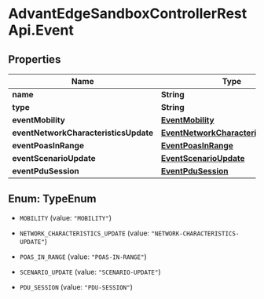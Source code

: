 # AdvantEdgeSandboxControllerRestApi.Event

## Properties
Name | Type | Description | Notes
------------ | ------------- | ------------- | -------------
**name** | **String** | Event name | [optional] 
**type** | **String** | Event type | [optional] 
**eventMobility** | [**EventMobility**](EventMobility.md) |  | [optional] 
**eventNetworkCharacteristicsUpdate** | [**EventNetworkCharacteristicsUpdate**](EventNetworkCharacteristicsUpdate.md) |  | [optional] 
**eventPoasInRange** | [**EventPoasInRange**](EventPoasInRange.md) |  | [optional] 
**eventScenarioUpdate** | [**EventScenarioUpdate**](EventScenarioUpdate.md) |  | [optional] 
**eventPduSession** | [**EventPduSession**](EventPduSession.md) |  | [optional] 


<a name="TypeEnum"></a>
## Enum: TypeEnum


* `MOBILITY` (value: `"MOBILITY"`)

* `NETWORK_CHARACTERISTICS_UPDATE` (value: `"NETWORK-CHARACTERISTICS-UPDATE"`)

* `POAS_IN_RANGE` (value: `"POAS-IN-RANGE"`)

* `SCENARIO_UPDATE` (value: `"SCENARIO-UPDATE"`)

* `PDU_SESSION` (value: `"PDU-SESSION"`)




